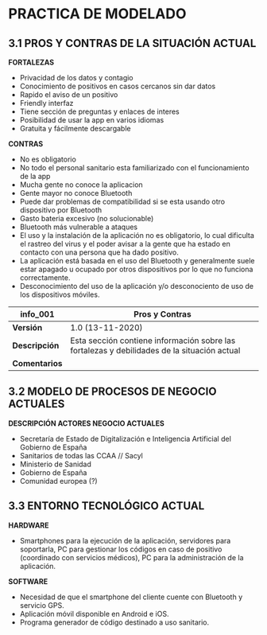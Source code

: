 # PRACTICA DE MODELADO
## 3.1 PROS Y CONTRAS DE LA SITUACIÓN ACTUAL

**FORTALEZAS**
* Privacidad de los datos y contagio
* Conocimiento de positivos en casos cercanos sin dar datos
* Rapido el aviso de un positivo
* Friendly interfaz
* Tiene sección de preguntas y enlaces de interes
* Posibilidad de usar la app en varios idiomas
* Gratuita y fácilmente descargable

**CONTRAS**
* No es obligatorio 
* No todo el personal sanitario esta familiarizado con el funcionamiento de la app
* Mucha gente no conoce la aplicacion
* Gente mayor no conoce Bluetooth
* Puede dar problemas de compatibilidad si se esta usando otro dispositivo por Bluetooth
* Gasto bateria excesivo (no solucionable)
* Bluetooth más vulnerable a ataques
* El uso y la instalación de la aplicación no es obligatorio, lo cual dificulta el rastreo del virus y el poder avisar a la gente que ha estado en contacto con una persona que ha dado positivo.
* La aplicación está basada en el uso del Bluetooth y generalmente suele estar apagado u ocupado por otros dispositivos por lo que no funciona correctamente.
* Desconocimiento del uso de la aplicación y/o desconociento de uso de los dispositivos móviles.

| **info_001** | **Pros y Contras**
--- | --- 
| **Versión** | 1.0 (13-11-2020) 
| **Descripción** |Esta sección contiene información sobre las fortalezas y debilidades de la situación actual
| **Comentarios** |  

## 3.2 MODELO DE PROCESOS DE NEGOCIO ACTUALES

**DESCRIPCIÓN ACTORES NEGOCIO ACTUALES**
* Secretaría de Estado de Digitalización e Inteligencia Artificial del Gobierno de España
* Sanitarios de todas las CCAA // Sacyl
* Ministerio de Sanidad
* Gobierno de España
* Comunidad europea (?)


## 3.3 ENTORNO TECNOLÓGICO ACTUAL

**HARDWARE**
* Smartphones para la ejecución de la aplicación, servidores para soportarla, PC para gestionar los códigos en caso de positivo (coordinado con servicios médicos), PC para la administración de la aplicación. 

**SOFTWARE**
* Necesidad de que el smartphone del cliente cuente con Bluetooth y servicio GPS. 
* Aplicación móvil disponible en Android e iOS. 
* Programa generador de código destinado a uso sanitario.
